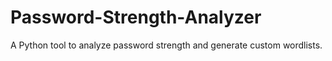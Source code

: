 # Password-Strength-Analyzer
A Python tool to analyze password strength and generate custom wordlists.
